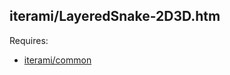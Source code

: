 iterami/LayeredSnake-2D3D.htm
-----------------------------

Requires:
* [iterami/common](https://github.com/iterami/common)
